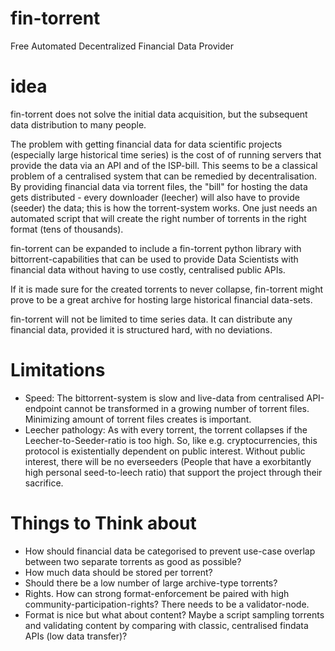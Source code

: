 # fin-torrent
Free Automated Decentralized Financial Data Provider
# idea

fin-torrent does not solve the initial data acquisition, but the subsequent data distribution to many people.

The problem with getting financial data for data scientific projects (especially large historical time series) is the cost of of running servers that provide the data via an API and of the ISP-bill. This seems to be a classical problem of a centralised system that can be remedied by decentralisation. By providing financial data via torrent files, the "bill" for hosting the data gets distributed - every downloader (leecher) will also have to provide (seeder) the data; this is how the torrent-system works. One just needs an automated script that will create the right number of torrents in the right format (tens of thousands).

fin-torrent can be expanded to include a fin-torrent python library with bittorrent-capabilities that can be used to provide Data Scientists with financial data without having to use costly, centralised public APIs.

If it is made sure for the created torrents to never collapse, fin-torrent might prove to be a great archive for hosting large historical financial data-sets.

fin-torrent will not be limited to time series data. It can distribute any financial data, provided it is structured hard, with no deviations.

# Limitations
- Speed: The bittorrent-system is slow and live-data from centralised API-endpoint cannot be transformed in a growing number of torrent files. Minimizing amount of torrent files creates is important.
- Leecher pathology: As with every torrent, the torrent collapses if the Leecher-to-Seeder-ratio is too high. So, like e.g. cryptocurrencies, this protocol is existentially dependent on public interest. Without public interest, there will be no everseeders (People that have a exorbitantly high personal seed-to-leech ratio) that support the project through their sacrifice.

# Things to Think about
- How should financial data be categorised to prevent use-case overlap between two separate torrents as good as possible?
- How much data should be stored per torrent?
- Should there be a low number of large archive-type torrents?
- Rights. How can strong format-enforcement be paired with high community-participation-rights? There needs to be a validator-node.
- Format is nice but what about content? Maybe a script sampling torrents and validating content by comparing with classic, centralised findata APIs (low data transfer)?
